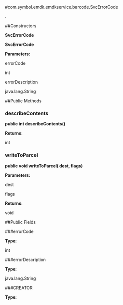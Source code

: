 #com.symbol.emdk.emdkservice.barcode.SvcErrorCode

.



##Constructors

**SvcErrorCode**



**SvcErrorCode**



**Parameters:**

errorCode



int

errorDescription



java.lang.String

##Public Methods

### describeContents

**public int describeContents()**



**Returns:**

int

### writeToParcel

**public void writeToParcel( dest,  flags)**



**Parameters:**

dest

flags

**Returns:**

void

##Public Fields

###errorCode



**Type:**

int

###errorDescription



**Type:**

java.lang.String

###CREATOR



**Type:**

<any>

